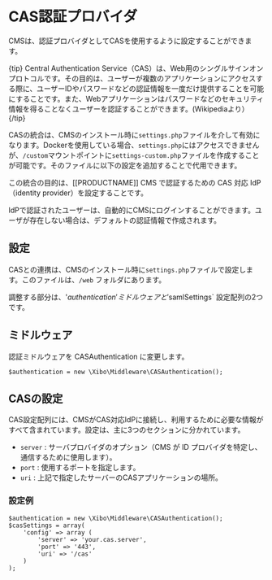 <!--toc=cms_config-->

# CAS認証プロバイダ

CMSは、認証プロバイダとしてCASを使用するように設定することができます。

{tip}
Central Authentication Service（CAS）は、Web用のシングルサインオンプロトコルです。その目的は、ユーザーが複数のアプリケーションにアクセスする際に、ユーザーIDやパスワードなどの認証情報を一度だけ提供することを可能にすることです。また、Webアプリケーションはパスワードなどのセキュリティ情報を得ることなくユーザーを認証することができます。(Wikipediaより）
{/tip}

CASの統合は、CMSのインストール時に`settings.php`ファイルを介して有効になります。Dockerを使用している場合、`settings.php`にはアクセスできませんが、`/custom`マウントポイントに`settings-custom.php`ファイルを作成することが可能です。そのファイルに以下の設定を追加することで代用できます。

この統合の目的は、[[PRODUCTNAME]] CMS で認証するための CAS 対応 IdP（identity provider）を設定することです。

IdPで認証されたユーザーは、自動的にCMSにログインすることができます。ユーザが存在しない場合は、デフォルトの認証情報で作成されます。

## 設定

CASとの連携は、CMSのインストール時に`settings.php`ファイルで設定します。このファイルは、`/web` フォルダにあります。

調整する部分は、'$authentication' ミドルウェアと '$samlSettings` 設定配列の2つです。


## ミドルウェア

認証ミドルウェアを CASAuthentication に変更します。

```
$authentication = new \Xibo\Middleware\CASAuthentication();
```

## CASの設定
CAS設定配列には、CMSがCAS対応IdPに接続し、利用するために必要な情報がすべて含まれています。設定は、主に3つのセクションに分かれています。

- `server` : サーバプロバイダのオプション（CMS が ID プロバイダを特定し、通信するために使用します）。
- `port` : 使用するポートを指定します。
- `uri` : 上記で指定したサーバーのCASアプリケーションの場所。

### 設定例

```
$authentication = new \Xibo\Middleware\CASAuthentication();
$casSettings = array(
    'config' => array (
        'server' => 'your.cas.server',
        'port' => '443',
        'uri' => '/cas'
    )
);
```
